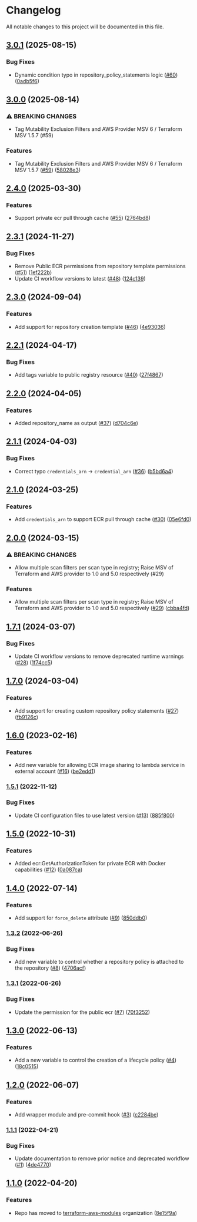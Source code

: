 # Changelog

All notable changes to this project will be documented in this file.

## [3.0.1](https://github.com/terraform-aws-modules/terraform-aws-ecr/compare/v3.0.0...v3.0.1) (2025-08-15)


### Bug Fixes

* Dynamic condition typo in repository_policy_statements logic ([#60](https://github.com/terraform-aws-modules/terraform-aws-ecr/issues/60)) ([0adb5f6](https://github.com/terraform-aws-modules/terraform-aws-ecr/commit/0adb5f6cea4957cd15bfbbf9b481ad18b91ba259))

## [3.0.0](https://github.com/terraform-aws-modules/terraform-aws-ecr/compare/v2.4.0...v3.0.0) (2025-08-14)


### ⚠ BREAKING CHANGES

* Tag Mutability Exclusion Filters and AWS Provider MSV 6 / Terraform MSV 1.5.7  (#59)

### Features

* Tag Mutability Exclusion Filters and AWS Provider MSV 6 / Terraform MSV 1.5.7  ([#59](https://github.com/terraform-aws-modules/terraform-aws-ecr/issues/59)) ([58028e3](https://github.com/terraform-aws-modules/terraform-aws-ecr/commit/58028e3fef920f1397b47d0da39fb2b86f4a2ea5))

## [2.4.0](https://github.com/terraform-aws-modules/terraform-aws-ecr/compare/v2.3.1...v2.4.0) (2025-03-30)


### Features

* Support private ecr pull through cache ([#55](https://github.com/terraform-aws-modules/terraform-aws-ecr/issues/55)) ([2764bd8](https://github.com/terraform-aws-modules/terraform-aws-ecr/commit/2764bd8242d9f0a268ef500364bed8486a281f14))

## [2.3.1](https://github.com/terraform-aws-modules/terraform-aws-ecr/compare/v2.3.0...v2.3.1) (2024-11-27)


### Bug Fixes

* Remove Public ECR permissions from repository template permissions ([#51](https://github.com/terraform-aws-modules/terraform-aws-ecr/issues/51)) ([1ef222b](https://github.com/terraform-aws-modules/terraform-aws-ecr/commit/1ef222bf4744412f5ab343d7b8ebd021d94652a6))
* Update CI workflow versions to latest ([#48](https://github.com/terraform-aws-modules/terraform-aws-ecr/issues/48)) ([124c139](https://github.com/terraform-aws-modules/terraform-aws-ecr/commit/124c13976f4cdc061f5b1ddb38bff715eeba2ad5))

## [2.3.0](https://github.com/terraform-aws-modules/terraform-aws-ecr/compare/v2.2.1...v2.3.0) (2024-09-04)


### Features

* Add support for repository creation template ([#46](https://github.com/terraform-aws-modules/terraform-aws-ecr/issues/46)) ([4e93036](https://github.com/terraform-aws-modules/terraform-aws-ecr/commit/4e930363ba48a676c7b1a5a4ff492567f77e75c1))

## [2.2.1](https://github.com/terraform-aws-modules/terraform-aws-ecr/compare/v2.2.0...v2.2.1) (2024-04-17)


### Bug Fixes

* Add tags variable to public registry resource ([#40](https://github.com/terraform-aws-modules/terraform-aws-ecr/issues/40)) ([27f4867](https://github.com/terraform-aws-modules/terraform-aws-ecr/commit/27f48679600c7bc86528e0a95a9f221a5e1c5854))

## [2.2.0](https://github.com/terraform-aws-modules/terraform-aws-ecr/compare/v2.1.1...v2.2.0) (2024-04-05)


### Features

* Added repository_name as output ([#37](https://github.com/terraform-aws-modules/terraform-aws-ecr/issues/37)) ([d704c6e](https://github.com/terraform-aws-modules/terraform-aws-ecr/commit/d704c6e6b88726a9f24c466d38654ab9470de181))

## [2.1.1](https://github.com/terraform-aws-modules/terraform-aws-ecr/compare/v2.1.0...v2.1.1) (2024-04-03)


### Bug Fixes

* Correct typo `credentials_arn` -> `credential_arn` ([#36](https://github.com/terraform-aws-modules/terraform-aws-ecr/issues/36)) ([b5bd6a4](https://github.com/terraform-aws-modules/terraform-aws-ecr/commit/b5bd6a4cadf0e9f66ea144ba16f6e7455c778416))

## [2.1.0](https://github.com/terraform-aws-modules/terraform-aws-ecr/compare/v2.0.0...v2.1.0) (2024-03-25)


### Features

* Add `credentials_arn` to support ECR pull through cache ([#30](https://github.com/terraform-aws-modules/terraform-aws-ecr/issues/30)) ([05e6fd0](https://github.com/terraform-aws-modules/terraform-aws-ecr/commit/05e6fd073519aa61e880e6a3b4712d67087ea77f))

## [2.0.0](https://github.com/terraform-aws-modules/terraform-aws-ecr/compare/v1.7.1...v2.0.0) (2024-03-15)


### ⚠ BREAKING CHANGES

* Allow multiple scan filters per scan type in registry; Raise MSV of Terraform and AWS provider to 1.0 and 5.0 respectively (#29)

### Features

* Allow multiple scan filters per scan type in registry; Raise MSV of Terraform and AWS provider to 1.0 and 5.0 respectively ([#29](https://github.com/terraform-aws-modules/terraform-aws-ecr/issues/29)) ([cbba4fd](https://github.com/terraform-aws-modules/terraform-aws-ecr/commit/cbba4fd31f5a7a04b3d57666c409996bf5eb2bdd))

## [1.7.1](https://github.com/terraform-aws-modules/terraform-aws-ecr/compare/v1.7.0...v1.7.1) (2024-03-07)


### Bug Fixes

* Update CI workflow versions to remove deprecated runtime warnings ([#28](https://github.com/terraform-aws-modules/terraform-aws-ecr/issues/28)) ([1f74cc5](https://github.com/terraform-aws-modules/terraform-aws-ecr/commit/1f74cc5b0b5982bb4be0faed117faba1d3b92773))

## [1.7.0](https://github.com/terraform-aws-modules/terraform-aws-ecr/compare/v1.6.0...v1.7.0) (2024-03-04)


### Features

* Add support for creating custom repository policy statements ([#27](https://github.com/terraform-aws-modules/terraform-aws-ecr/issues/27)) ([fb9126c](https://github.com/terraform-aws-modules/terraform-aws-ecr/commit/fb9126ca4c9a5c2d3213f525e040d4a84ff6e71c))

## [1.6.0](https://github.com/terraform-aws-modules/terraform-aws-ecr/compare/v1.5.1...v1.6.0) (2023-02-16)


### Features

* Add new variable for allowing ECR image sharing to lambda service in external account ([#16](https://github.com/terraform-aws-modules/terraform-aws-ecr/issues/16)) ([be2edd1](https://github.com/terraform-aws-modules/terraform-aws-ecr/commit/be2edd1b481e14e45d5d548ca47e04c41dce2058))

### [1.5.1](https://github.com/terraform-aws-modules/terraform-aws-ecr/compare/v1.5.0...v1.5.1) (2022-11-12)


### Bug Fixes

* Update CI configuration files to use latest version ([#13](https://github.com/terraform-aws-modules/terraform-aws-ecr/issues/13)) ([885f800](https://github.com/terraform-aws-modules/terraform-aws-ecr/commit/885f800769f2616aa8306190aa664f6f88633404))

## [1.5.0](https://github.com/terraform-aws-modules/terraform-aws-ecr/compare/v1.4.0...v1.5.0) (2022-10-31)


### Features

* Added ecr:GetAuthorizationToken for private ECR with Docker capabilities ([#12](https://github.com/terraform-aws-modules/terraform-aws-ecr/issues/12)) ([0a087ca](https://github.com/terraform-aws-modules/terraform-aws-ecr/commit/0a087ca8c2d9097fe2b73e112549739962114c9f))

## [1.4.0](https://github.com/terraform-aws-modules/terraform-aws-ecr/compare/v1.3.2...v1.4.0) (2022-07-14)


### Features

* Add support for `force_delete` attribute ([#9](https://github.com/terraform-aws-modules/terraform-aws-ecr/issues/9)) ([850ddb0](https://github.com/terraform-aws-modules/terraform-aws-ecr/commit/850ddb0a35188785b3dee3e64ad8833175f7376e))

### [1.3.2](https://github.com/terraform-aws-modules/terraform-aws-ecr/compare/v1.3.1...v1.3.2) (2022-06-26)


### Bug Fixes

* Add new variable to control whether a repository policy is attached to the repository ([#8](https://github.com/terraform-aws-modules/terraform-aws-ecr/issues/8)) ([4706acf](https://github.com/terraform-aws-modules/terraform-aws-ecr/commit/4706acfd9137a1bd2ccf918767c48ec73b99dfbd))

### [1.3.1](https://github.com/terraform-aws-modules/terraform-aws-ecr/compare/v1.3.0...v1.3.1) (2022-06-26)


### Bug Fixes

* Update the permission for the public ecr ([#7](https://github.com/terraform-aws-modules/terraform-aws-ecr/issues/7)) ([70f3252](https://github.com/terraform-aws-modules/terraform-aws-ecr/commit/70f3252311f29bc9dc3ea6e72ec2abb70c387eb1))

## [1.3.0](https://github.com/terraform-aws-modules/terraform-aws-ecr/compare/v1.2.0...v1.3.0) (2022-06-13)


### Features

* Add a new variable to control the creation of a lifecycle policy ([#4](https://github.com/terraform-aws-modules/terraform-aws-ecr/issues/4)) ([18c0515](https://github.com/terraform-aws-modules/terraform-aws-ecr/commit/18c05151fa481a02a93ba2ab549842b0e5bddf1a))

## [1.2.0](https://github.com/terraform-aws-modules/terraform-aws-ecr/compare/v1.1.1...v1.2.0) (2022-06-07)


### Features

* Add wrapper module and pre-commit hook ([#3](https://github.com/terraform-aws-modules/terraform-aws-ecr/issues/3)) ([c2284be](https://github.com/terraform-aws-modules/terraform-aws-ecr/commit/c2284be33c572839d178bcbcf53f1eaaebe5016c))

### [1.1.1](https://github.com/terraform-aws-modules/terraform-aws-ecr/compare/v1.1.0...v1.1.1) (2022-04-21)


### Bug Fixes

* Update documentation to remove prior notice and deprecated workflow ([#1](https://github.com/terraform-aws-modules/terraform-aws-ecr/issues/1)) ([4de4770](https://github.com/terraform-aws-modules/terraform-aws-ecr/commit/4de4770117a8574b28f9ebe99b8823137e3e2ff0))

## [1.1.0](https://github.com/clowdhaus/terraform-aws-ecr/compare/v1.0.0...v1.1.0) (2022-04-20)


### Features

* Repo has moved to [terraform-aws-modules](https://github.com/terraform-aws-modules/terraform-aws-ecr) organization ([8e15f9a](https://github.com/clowdhaus/terraform-aws-ecr/commit/8e15f9aa955e5f7ce7832bf9514ac149c0f8d631))
